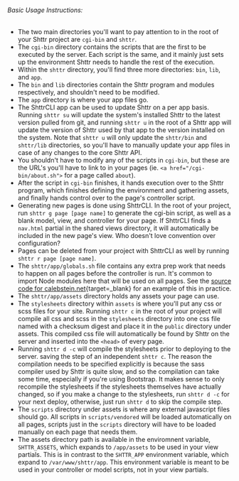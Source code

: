 ###### Basic Usage Instructions:

- The two main directories you'll want to pay attention to in the root of your Shttr project are `cgi-bin` and `shttr`.
- The `cgi-bin` directory contains the scripts that are the first to be executed by the server. Each script is the same, and it mainly just sets up the environment Shttr needs to handle the rest of the execution.
- Within the `shttr` directory, you'll find three more directories: `bin`, `lib`, and `app`.
- The `bin` and `lib` directories contain the Shttr program and modules respectively, and shouldn't need to be modified.
- The `app` directory is where your app files go.
- The ShttrCLI app can be used to update Shttr on a per app basis. Running `shttr su` will update the system's installed Shttr to the latest version pulled from git, and running `shttr u` in the root of a Shttr app will update the version of Shttr used by that app to the version installed on the system. Note that `shttr u` will only update the `shttr/bin` and `shttr/lib` directories, so you'll have to manually update your app files in case of any changes to the core Shttr API.
- You shouldn't have to modify any of the scripts in `cgi-bin`, but these are the URL's you'll have to link to in your pages (ie. `<a href="/cgi-bin/about.sh">` for a page called `about`).
- After the script in `cgi-bin` finishes, it hands execution over to the Shttr program, which finishes defining the environment and gathering assets, and finally hands control over to the page's controller script.
- Generating new pages is done using ShttrCLI. In the root of your project, run `shttr g page [page name]` to generate the cgi-bin script, as well as a blank model, view, and controller for your page. If ShttrCLI finds a `nav.html` partial in the shared views directory, it will automatically be included in the new page's view. Who doesn't love convention over configuration?
- Pages can be deleted from your project with ShttrCLI as well by running `shttr r page [page name]`.
- The `shttr/app/globals.sh` file contains any extra prep work that needs to happen on all pages before the controller is run. It's common to import Node modules here that will be used on all pages. See the [source code for calebstein.net](https://github.com/calebstein1/calebstein-web){target=_blank} for an example of this in practice.
- The `shttr/app/assets` directory holds any assets your page can use.
- The `stylesheets` directory within `assets` is where you'll put any css or scss files for your site. Running `shttr c` in the root of your project will compile all css and scss in the `stylesheets` directory into one css file named with a checksum digest and place it in the `public` directory under assets. This compiled css file will automatically be found by Shttr on the server and inserted into the `<head>` of every page.
- Running `shttr d -c` will compile the stylesheets prior to deploying to the server. saving the step of an independent `shttr c`. The reason the compilation needs to be specified explicitly is because the sass compiler used by Shttr is quite slow, and so the compilation can take some time, especially if you're using Bootstrap. It makes sense to only recompile the stylesheets if the stylesheets themselves have actually changed, so if you make a change to the stylesheets, run `shttr d -c` for your next deploy, otherwise, just run `shttr d` to skip the compile step.
- The `scripts` directory under assets is where any external javascript files should go. All scripts in `scripts/vendored` will be loaded automatically on all pages, scripts just in the `scripts` directory will have to be loaded manually on each page that needs them.
- The assets directory path is available in the enviromnent variable, `SHTTR_ASSETS`, which expands to `/app/assets` to be used in your view partials. This is in contrast to the `SHTTR_APP` environment variable, which expand to `/var/www/shttr/app`. This environment variable is meant to be used in your controller or model scripts, not in your view partials.
